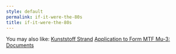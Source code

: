 ```yaml
---
style: default
permalink: if-it-were-the-80s
title: if-it-were-the-80s
---
```

You may also like:
[Kunststoff Strand](http://scp-wiki.net/kunststoff-strand)
[Application to Form MTF Mu-3: Documents](http://scp-wiki.net/application-to-form-mtf-mu3-supplementary-docs)